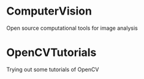 ComputerVision
==============

Open source computational tools for image analysis


OpenCVTutorials
===============

Trying out some tutorials of OpenCV


